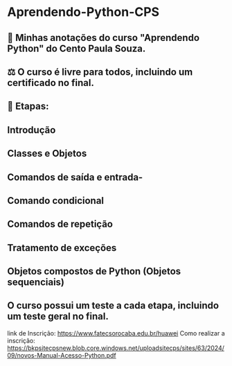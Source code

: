 # Aprendendo-Python-CPS
📝️ Minhas anotações do curso "Aprendendo Python" do Cento Paula Souza.
-
⚖️ O curso é livre para todos, incluindo um certificado no final.
-
📑️ Etapas:
--
  Introdução
  -
  Classes e Objetos
  -
  Comandos de saída e entrada-
  -
  Comando condicional
  -
  Comandos de repetição
  -
  Tratamento de exceções
  -
  Objetos compostos de Python (Objetos sequenciais)
  -
  O curso possui um teste a cada etapa, incluindo um teste geral no final.
--
link de Inscrição:
  https://www.fatecsorocaba.edu.br/huawei
Como realizar a inscrição:
  https://bkpsitecpsnew.blob.core.windows.net/uploadsitecps/sites/63/2024/09/novos-Manual-Acesso-Python.pdf
